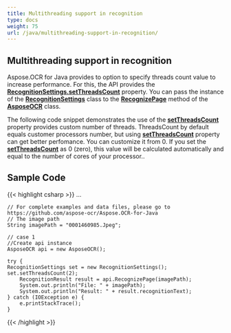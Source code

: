 ```yaml
---
title: Multithreading support in recognition
type: docs
weight: 75
url: /java/multithreading-support-in-recognition/
---
```

## **Multithreading support in recognition**
Aspose.OCR for Java provides to option to specify threads count value to increase performance. 
For this, the API provides the [**RecognitionSettings.setThreadsCount**](https://apireference.aspose.com/ocr/java/com.aspose.ocr/RecognitionSettings#setThreadsCount-int-) property. 
You can pass the instance of the [**RecognitionSettings**](https://apireference.aspose.com/ocr/java/com.aspose.ocr/RecognitionSettings) class to the [**RecognizePage**](https://apireference.aspose.com/ocr/java/com.aspose.ocr/AsposeOCR#RecognizePage-java.lang.String-com.aspose.ocr.RecognitionSettings-) method 
of the [**AsposeOCR**](https://apireference.aspose.com/ocr/java/com.aspose.ocr/AsposeOCR) class.

The following code snippet demonstrates the use of the [**setThreadsCount**](https://apireference.aspose.com/ocr/java/com.aspose.ocr/RecognitionSettings#setThreadsCount-int-) property provides custom number of threads. 
ThreadsCount by default equals customer processors number, but using [**setThreadsCount**](https://apireference.aspose.com/ocr/java/com.aspose.ocr/RecognitionSettings#setThreadsCount-int-) property can get better perfomance. You can customize it from 0. 
If you set  the [**setThreadsCount**](https://apireference.aspose.com/ocr/java/com.aspose.ocr/RecognitionSettings#setThreadsCount-int-) as 0 (zero), this value will be calculated automatically and equal to the number of cores of your processor..


## Sample Code


{{< highlight csharp >}}
...

	// For complete examples and data files, please go to https://github.com/aspose-ocr/Aspose.OCR-for-Java
	// The image path
	String imagePath = "0001460985.Jpeg";

	// case 1
	//Create api instance
	AsposeOCR api = new AsposeOCR();

	try {
	RecognitionSettings set = new RecognitionSettings();
	set.setThreadsCount(2);
		RecognitionResult result = api.RecognizePage(imagePath);
		System.out.println("File: " + imagePath);
		System.out.println("Result: " + result.recognitionText);
	} catch (IOException e) {
		e.printStackTrace();
	}
	
{{< /highlight >}}

